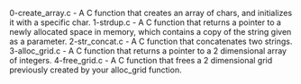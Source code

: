 0-create_array.c - A C function that creates an array of chars, and initializes it with a specific char.
1-strdup.c - A C function that returns a pointer to a newly allocated space in memory, which contains a copy of the string given as a parameter.
2-str_concat.c - A C function that concatenates two strings.
3-alloc_grid.c - A C function that returns a pointer to a 2 dimensional array of integers.
4-free_grid.c - A C function that frees a 2 dimensional grid previously created by your alloc_grid function.
